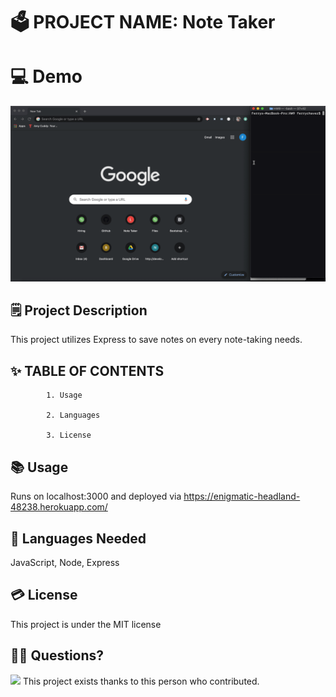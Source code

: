 # 🗳 PROJECT NAME: Note Taker

# 💻 Demo 
<img src="demo.gif">

## 🗒 Project Description 
 
 This project utilizes Express to save notes on every note-taking needs.
 
## ✨ TABLE OF CONTENTS 

            1. Usage

            2. Languages

            3. License

 
            
## 📚 Usage 
 
 Runs on localhost:3000 and deployed via https://enigmatic-headland-48238.herokuapp.com/
 
## 🙊 Languages Needed 
 
 JavaScript, Node, Express
 
## 💳 License 
 
 This project is under the MIT license
 
 
## 🙌👏 Questions? 
<img src="https://avatars2.githubusercontent.com/u/59521993?v=4">  
This project exists thanks to this person who contributed. 
